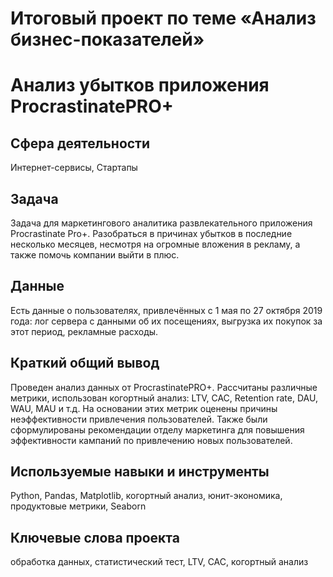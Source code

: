 
# Итоговый проект по теме «Анализ бизнес-показателей» 
# Анализ убытков приложения ProcrastinatePRO+


## Сфера деятельности
Интернет-сервисы, Стартапы


## Задача
Задача для маркетингового аналитика развлекательного приложения Procrastinate Pro+.  Разобраться в причинах убытков в последние несколько месяцев, несмотря на огромные вложения в рекламу, а также помочь компании выйти в плюс.


## Данные  
Есть данные о пользователях, привлечённых с 1 мая по 27 октября 2019 года:
лог сервера с данными об их посещениях,
выгрузка их покупок за этот период,
рекламные расходы.


## Краткий общий вывод
Проведен анализ данных от ProcrastinatePRO+.
Рассчитаны различные метрики, использован когортный анализ: LTV, CAC, Retention rate, DAU, WAU, MAU и т.д. На основании этих метрик оценены причины неэффективности привлечения пользователей.
Также были сформулированы рекомендации  отделу маркетинга для повышения эффективности кампаний по привлечению новых пользователей.


## Используемые навыки и инструменты
Python, Pandas, Matplotlib, когортный анализ, юнит-экономика, продуктовые метрики, Seaborn


## Ключевые слова проекта
обработка данных, статистический тест, LTV, CAC, когортный анализ